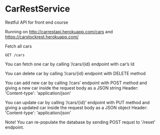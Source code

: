 # CarRestService
Restful API for front end course

Running on 
http://carrestapi.herokuapp.com/cars
and
https://carstockrest.herokuapp.com/

Fetch all cars 
```
GET /cars
```

You can fetch one car by calling ‘/cars/{id} endpoint with car’s Id

You can delete car by calling ‘/cars/{id} endpoint with DELETE method

You can add new car by calling ‘/cars’ endpoint with POST method and giving a new car inside the request body as a JSON string
Header: 'Content-type': 'application/json'

You can update car by calling ‘/cars/{id}’ endpoint with PUT method and giving a updated car inside the request body as a JSON object
Header: 'Content-type': 'application/json'

Note! You can re-populate the database by sending POST requst to '/reset' endpoint.





